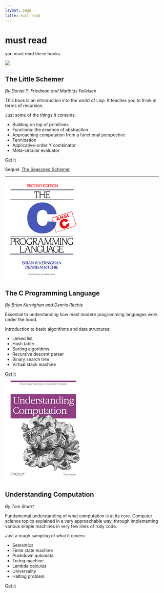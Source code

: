 ```yaml
---
layout: page
title: must read
---
```


<div class="hero-unit">
    <h1>must read</h1>
    <p>you must read these books.</p>
</div>

<div class="book-cover">
    <img src="/img/books/littleschemer.png">
</div>

## The Little Schemer

*By Daniel P. Friedman and Matthias Felleisen*

This book is an introduction into the world of Lisp. It teaches you to think
in terms of recursion.

Just some of the things it contains:

* Building on top of primitives
* Functions: the essence of abstraction
* Approaching computation from a functional perspective
* Termination
* Applicative-order Y combinator
* Meta-circular evaluator

<a href="http://mitpress.mit.edu/books/little-schemer" class="btn btn-large btn-inverse" style="width: 100px;"><span class="icon-bookmark icon-white"></span> Get it</a>

Sequel: [The Seasoned Schemer](http://mitpress.mit.edu/books/seasoned-schemer)

<hr>

<div class="book-cover">
    <img src="/img/books/knr.png">
</div>

## The C Programming Language

*By Brian Kernighan and Dennis Ritchie*

Essential to understanding how most modern programming languages work under
the hood.

Introduction to basic algorithms and data structures:

* Linked list
* Hash table
* Sorting algorithms
* Recursive descent parser
* Binary search tree
* Virtual stack machine

<a href="http://cm.bell-labs.com/cm/cs/cbook/" class="btn btn-large btn-inverse" style="width: 100px;"><span class="icon-bookmark icon-white"></span> Get it</a>

<span class="clearfix"></span>

<div class="book-cover">
    <img src="/img/books/computation.png">
</div>

## Understanding Computation

*By Tom Stuart*

Fundamental understanding of what computation is at its core. Computer science
topics explained in a very approachable way, through implementing various
simple machines in very few lines of ruby code.

Just a rough sampling of what it covers:

* Semantics
* Finite state machine
* Pushdown automata
* Turing machine
* Lambda calculus
* Universality
* Halting problem

<a href="http://computationbook.com/" class="btn btn-large btn-inverse" style="width: 100px;"><span class="icon-bookmark icon-white"></span> Get it</a>

<span class="clearfix"></span>
